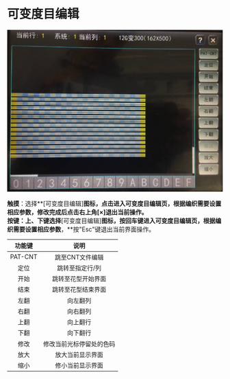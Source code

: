 # 可变度目编辑

![](https://raw.githubusercontent.com/HQwangyun/HQ-image/master/%E5%8F%AF%E5%8F%98%E5%BA%A6%E7%9B%AE%E7%BC%96%E8%BE%91.png)

**触摸**：选择**\[可变度目编辑\]**图标，点击进入可变度目编辑页，根据编织需要设置相应参数，修改完成后点击右上角\[×\]退出当前操作。  
**按键**：上、下键选择**\[可变度目编辑\]**图标，按回车键进入可变度目编辑页，根据编织需要设置相应参数**，**按"Esc"键退出当前界面操作。

| 功能键 | 说明 |
| :---: | :---: |
| PAT-CNT | 跳至CNT文件编辑 |
| 定位 | 跳转至指定行/列 |
| 开始 | 跳转至花型开始界面 |
| 结束 | 跳转至花型结束界面 |
| 左翻 | 向左翻列 |
| 右翻 | 向右翻列 |
| 上翻 | 向上翻行 |
| 下翻 | 向下翻行 |
| 修改 | 修改当前光标停留处的色码 |
| 放大 | 放大当前显示界面 |
| 缩小 | 修小当前显示界面 |




